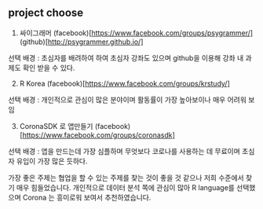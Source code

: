 ## project choose

1. 싸이그래머 
   (facebook)[https://www.facebook.com/groups/psygrammer/]
   (github)[http://psygrammer.github.io/]
   
선택 배경 : 
초심자를 배려하여 하여 초심자 강좌도 있으며 github을 이용해 강좌 내 과제도 확인 받을 수 있다. 

2. R Korea 
   (facebook)[https://www.facebook.com/groups/krstudy/]
   
선택 배경 : 
개인적으로 관심이 많은 분야이며 활동률이 가장 높아보이나 매우 어려워 보임

3. CoronaSDK 로 앱만들기
   (facebook)[https://www.facebook.com/groups/coronasdk]

선택 배경 : 
앱을 만드는데 가장 심플하며 무엇보다 코로나를 사용하는 데 무료이며 초심자 유입이 가장 많은 듯하다.


 가장 좋은 주제는 협업을 할 수 있는 주제를 찾는 것이 좋을 것 같으나 저희 수준에서 찾기 매우 힘들었습니다. 
 개인적으로 데이터 분석 쪽에 관심이 많아 R language를 선택했으며 Corona 는 흥미로워 보여서 추천하였습니다.
